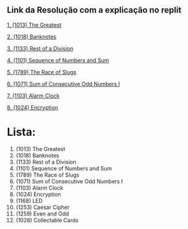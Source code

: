# <h2> Link da Resolução com a explicação no replit </h2>

[1. (1013) The Greatest](https://replit.com/@Cosmo-AlanAlan/lkl#index.php)

[2. (1018) Banknotes](https://replit.com/@Cosmo-AlanAlan/2-1018-Banknotes)

[3. (1133) Rest of a Division](https://replit.com/@Cosmo-AlanAlan/3-1133-Rest-of-a-Division)

[4. (1101) Sequence of Numbers and Sum](https://replit.com/@Cosmo-AlanAlan/4-1101-Sequence-of-Numbers-and-Sum)

[5. (1789) The Race of Slugs](https://replit.com/@Cosmo-AlanAlan/5-1789-The-Race-of-Slugs)

[6. (1071) Sum of Consecutive Odd Numbers I](https://replit.com/@Cosmo-AlanAlan/6-1071-Sum-of-Consecutive-Odd-Numbers-I#main.php)

[7. (1103) Alarm Clock](https://replit.com/@Cosmo-AlanAlan/7-1103-Alarm-Clock#main.php)

[8. (1024) Encryption](https://replit.com/@Cosmo-AlanAlan/8-1024-Encryption#main.php)

[]()

[]()

[]()

[]()

# Lista:
1. (1013) The Greatest
2. (1018) Banknotes
3. (1133) Rest of a Division
4. (1101) Sequence of Numbers and Sum
5. (1789) The Race of Slugs
6. (1071) Sum of Consecutive Odd Numbers I
7. (1103) Alarm Clock
8. (1024) Encryption
9. (1168) LED
10. (1253) Caesar Cipher
11. (1259) Even and Odd
12. (1028) Collectable Cards
